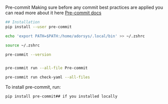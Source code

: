 Pre-commit 
Making sure before any commit best practices are applied you can read more about it here [Pre-commit docs](https://pre-commit.com/)
```bash
## Installation
pip install --user pre-commit

echo 'export PATH=$PATH:/home/adorsys/.local/bin' >> ~/.zshrc

source ~/.zshrc

pre-commit --version


pre-commit run --all-file Pre-commit 

pre-commit run check-yaml --all-files
```
To install pre-commit, run:

```bash
pip install pre-commit## if you installed locally
```